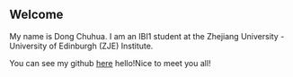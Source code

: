 ## Welcome 

My name is Dong Chuhua. 
I am an IBI1 student at the Zhejiang University - University of Edinburgh (ZJE) Institute.

You can see my github [here](https://github.com/DongChuhua) 
hello!Nice to meet you all!
